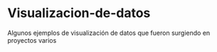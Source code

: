 # Visualizacion-de-datos
Algunos ejemplos de visualización de datos que fueron surgiendo en proyectos varios
